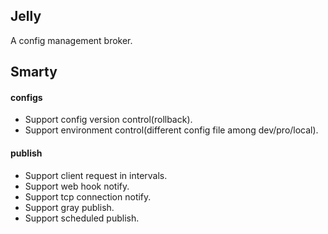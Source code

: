## Jelly
A config management broker.

## Smarty

#### configs
- Support config version control(rollback).
- Support environment control(different config file among dev/pro/local).

#### publish
- Support client request in intervals.
- Support web hook notify.
- Support tcp connection notify.
- Support gray publish.
- Support scheduled publish.
